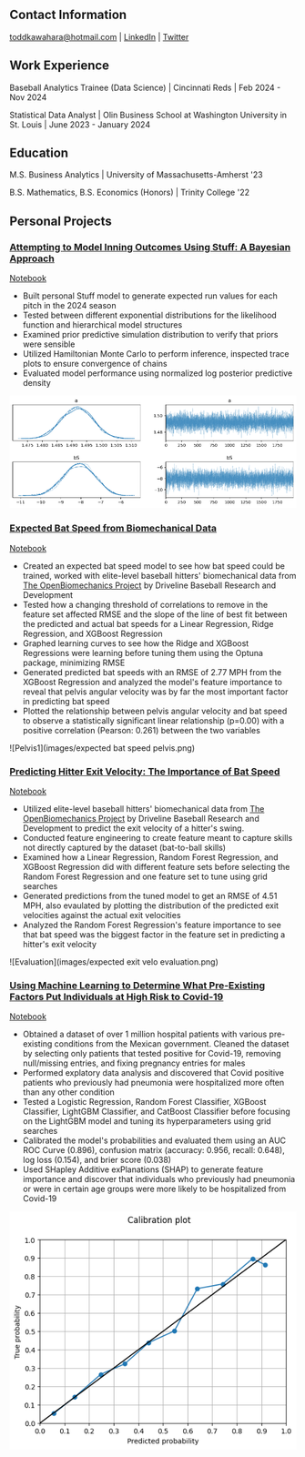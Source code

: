 ## Contact Information
toddkawahara@hotmail.com | [LinkedIn](https://www.linkedin.com/in/todd-kawahara/) | [Twitter](https://twitter.com/toddkawahara)


## Work Experience
Baseball Analytics Trainee (Data Science) | Cincinnati Reds | Feb 2024 - Nov 2024


Statistical Data Analyst | Olin Business School at Washington University in St. Louis | June 2023 - January 2024
## Education
M.S. Business Analytics | University of Massachusetts-Amherst '23



B.S. Mathematics, B.S. Economics (Honors) | Trinity College '22
## Personal Projects
### <ins>[Attempting to Model Inning Outcomes Using Stuff: A Bayesian Approach](https://medium.com/@toddkawahara/attempting-to-model-inning-outcomes-using-stuff-a-bayesian-approach-8f6784241dfd)<ins>
[Notebook](https://github.com/toddkawahara/outing_predictions/blob/main/outing_predictions%20(1).ipynb)
- Built personal Stuff model to generate expected run values for each pitch in the 2024 season
- Tested between different exponential distributions for the likelihood function and hierarchical model structures
- Examined prior predictive simulation distribution to verify that priors were sensible
- Utilized Hamiltonian Monte Carlo to perform inference, inspected trace plots to ensure convergence of chains
- Evaluated model performance using normalized log posterior predictive density

![Trace](images/trace.png)

### <ins>[Expected Bat Speed from Biomechanical Data](https://medium.com/@toddkawahara/expected-bat-speed-from-biomechanical-data-ecf5620e110e)<ins>
[Notebook](https://github.com/toddkawahara/expected-bat-speed/blob/main/Predicting_Bat_Speed.ipynb)
- Created an expected bat speed model to see how bat speed could be trained, worked with elite-level baseball hitters' biomechanical data from [The OpenBiomechanics Project](https://www.openbiomechanics.org/) by Driveline Baseball Research and Development
- Tested how a changing threshold of correlations to remove in the feature set affected RMSE and the slope of the line of best fit between the predicted and actual bat speeds for a Linear Regression, Ridge Regression, and XGBoost Regression
- Graphed learning curves to see how the Ridge and XGBoost Regressions were learning before tuning them using the Optuna package, minimizing RMSE
- Generated predicted bat speeds with an RMSE of 2.77 MPH from the XGBoost Regression and analyzed the model's feature importance to reveal that pelvis angular velocity was by far the most important factor in predicting bat speed
- Plotted the relationship between pelvis angular velocity and bat speed to observe a statistically significant linear relationship (p=0.00) with a positive correlation (Pearson: 0.261) between the two variables

![Pelvis1](images/expected bat speed pelvis.png)


### <ins>[Predicting Hitter Exit Velocity: The Importance of Bat Speed](https://medium.com/@toddkawahara/predicting-hitter-exit-velocity-the-importance-of-bat-speed-6d59a25d368c)<ins>
[Notebook](https://github.com/toddkawahara/predicted-exit-velocity/blob/main/Driveline_Hitting.ipynb)
- Utilized elite-level baseball hitters' biomechanical data from [The OpenBiomechanics Project](https://www.openbiomechanics.org/) by Driveline Baseball Research and Development to predict the exit velocity of a hitter's swing.
- Conducted feature engineering to create feature meant to capture skills not directly captured by the dataset (bat-to-ball skills)
- Examined how a Linear Regression, Random Forest Regression, and XGBoost Regression did with different feature sets before selecting the Random Forest Regression and one feature set to tune using grid searches
- Generated predictions from the tuned model to get an RMSE of 4.51 MPH, also evaulated by plotting the distribution of the predicted exit velocities against the actual exit velocities
- Analyzed the Random Forest Regression's feature importance to see that bat speed was the biggest factor in the feature set in predicting a hitter's exit velocity


![Evaluation](images/expected exit velo evaluation.png)


### <ins>[Using Machine Learning to Determine What Pre-Existing Factors Put Individuals at High Risk to Covid-19](https://medium.com/@toddkawahara/using-machine-learning-to-determine-what-pre-existing-factors-put-individuals-at-high-risk-to-faeda950795c)<ins>
[Notebook](https://github.com/toddkawahara/covid-hospitalizations/blob/main/Covid.ipynb)
- Obtained a dataset of over 1 million hospital patients with various pre-existing conditions from the Mexican government. Cleaned the dataset by selecting only patients that tested positive for Covid-19, removing null/missing entries, and fixing pregnancy entries for males
- Performed explatory data analysis and discovered that Covid positive patients who previously had pneumonia were hospitalized more often than any other condition
- Tested a Logistic Regression, Random Forest Classifier, XGBoost Classifier, LightGBM Classifier, and CatBoost Classifier before focusing on the LightGBM model and tuning its hyperparameters using grid searches
- Calibrated the model's probabilities and evaluated them using an AUC ROC Curve (0.896), confusion matrix (accuracy: 0.956, recall: 0.648), log loss (0.154), and brier score (0.038)
- Used SHapley Additive exPlanations (SHAP) to generate feature importance and discover that individuals who previously had pneumonia or were in certain age groups were more likely to be hospitalized from Covid-19


![Calibration](images/covid_calibration_1.png)
